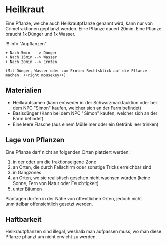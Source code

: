 # Heilkraut
 Eine Pflanze, welche auch Heilkrautpflanze genannt wird, kann nur von Crimefraktionen gepflanzt werden. Eine Pflanze dauert 20min. Eine Pflanze braucht 1x Dünger und 1x Wasser.
 
!!! info "Anpflanzen"

    + Nach 5min  --> Dünger
    + Nach 15min --> Wasser 
    + Nach 20min --> Ernten 
    
    (Mit Dünger, Wasser oder zum Ernten Rechtsklick auf die Pflanze machen. ++right mousekey++)

## Materialien
- Heilkrautsamen (kann entweder in der Schwarzmarktauktion oder bei dem NPC "Simon" kaufen, welcher sich an der Farm befindet)
- Basisdünger (Kann bei dem NPC "Simon" kaufen, welcher sich an der Farm befindet)
- Eine leere Flasche (aus einem Mülleimer oder ein Getränk leer trinken)
 
## Lage von Pflanzen
Eine Pflanze darf nicht an folgenden Orten platziert werden:

1. in der oder um die fraktionseigene Zone
2. an Orten, die durch Fallschirm oder sonstige Tricks erreichbar sind
3. in Gangzones
4. an Orten, wo sie realistisch gesehen nicht wachsen würden (keine Sonne, Fern von Natur oder Feuchtigkeit)
5. unter Bäumen

Plantagen dürfen in der Nähe von öffentlichen Orten, jedoch nicht unmittelbar offensichtlich gesetzt werden.

## Haftbarkeit
Heilkrautpflanzen sind illegal, weshalb man aufpassen muss, wo man diese Pflanze pflanzt um nicht erwicht zu werden.

